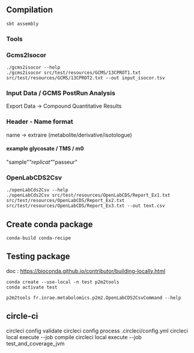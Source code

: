 ## Compilation

``` 
sbt assembly
```
### Tools

### Gcms2Isocor

``` 
./gcms2isocor --help
./gcms2isocor src/test/resources/GCMS/13CPROT1.txt src/test/resources/GCMS/13CPROT2.txt --out input_isocor.tsv
```

### Input Data / GCMS PostRun Analysis

Export Data -> Compound Quantitative Results

### Header - Name format

name -> extraire (metabolite/derivative/isotologue)
#### example glycosate / TMS / m0
"sample"_"replicat"_"passeur"

### OpenLabCDS2Csv

```
./openLabCds2Csv --help
./openLabCds2Csv src/test/resources/OpenLabCDS/Report_Ex1.txt src/test/resources/OpenLabCDS/Report_Ex2.txt src/test/resources/OpenLabCDS/Report_Ex3.txt --out text.csv
```

## Create conda package

```
conda-build conda-recipe
```

## Testing package

doc : https://bioconda.github.io/contributor/building-locally.html


``` 
conda create --use-local -n test p2m2tools
conda activate test
```

```
p2m2tools fr.inrae.metabolomics.p2m2.OpenLabCDS2CsvCommand --help
```


## circle-ci

circleci config validate
circleci config process .circleci/config.yml
circleci local execute --job compile
circleci local execute --job test_and_coverage_jvm

